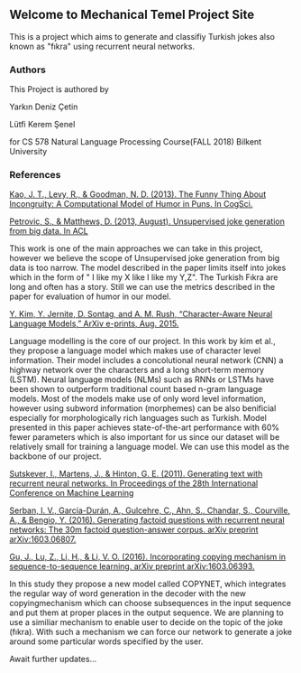 ## Welcome to Mechanical Temel Project Site

This is a project which aims to generate and classifiy Turkish jokes also known as "fıkra" using recurrent neural networks.

### Authors
This Project is authored by

Yarkın Deniz Çetin

Lütfi Kerem Şenel

for CS 578 Natural Language Processing Course(FALL 2018)
Bilkent University

### References
[Kao, J. T., Levy, R., & Goodman, N. D. (2013). The Funny Thing About Incongruity: A Computational Model of Humor in Puns. In CogSci.](https://web.stanford.edu/~ngoodman/papers/KaoLevyGoodman.pdf)

[Petrovic, S., & Matthews, D. (2013, August). Unsupervised joke generation from big data. In ACL](http://aclweb.org/anthology/P13-2041)

This work is one of the main approaches we can take in this project, however we believe the scope of  Unsupervised joke generation from big data is too narrow. The model described in the paper limits itself into jokes which in the form of " I like my X like I like my Y,Z". The Turkish Fıkra are long and often has a story. Still we can use the metrics described in the paper for evaluation of humor in our model.

[Y. Kim, Y. Jernite, D. Sontag, and A. M. Rush, “Character-Aware Neural Language Models,” ArXiv e-prints, Aug. 2015.](https://arxiv.org/pdf/1508.06615.pdf)

Language modelling is the core of our project. In this work by kim et al., they propose a language model which makes use of character level information. Their model includes a concolutional neural network (CNN) a highway network over the characters and a long short-term memory (LSTM). Neural language models (NLMs) such as RNNs or LSTMs have been shown to outperform traditional count based n-gram language models. Most of the models make use of only word level information, however using subword information (morphemes) can be also benificial especially for morphologically rich languages such as Turkish. Model presented in this paper achieves state-of-the-art performance with 60% fewer parameters which is also important for us since our dataset will be relatively small for training a language model. We can use this model as the backbone of our project.

[Sutskever, I., Martens, J., & Hinton, G. E. (2011). Generating text with recurrent neural networks.
In Proceedings of the 28th International Conference on Machine Learning ](http://www.cs.toronto.edu/~ilya/pubs/2011/LANG-RNN.pdf)

[Serban, I. V., García-Durán, A., Gulcehre, C., Ahn, S., Chandar, S., Courville, A., & Bengio, Y.
(2016). Generating factoid questions with recurrent neural networks: The 30m factoid question-answer
corpus. arXiv preprint arXiv:1603.06807.](https://pdfs.semanticscholar.org/f802/a78c9f2491e9ccd1c9123f92f68eabf36f5d.pdf)

[Gu, J., Lu, Z., Li, H., & Li, V. O. (2016). Incorporating copying mechanism in
sequence-to-sequence learning. arXiv preprint arXiv:1603.06393.](https://arxiv.org/abs/1603.06393)

In this study they propose a new model called COPYNET, which integrates the regular way of word generation in the decoder with the new copyingmechanism which can choose subsequences in the input sequence and put them at proper places in the output sequence. We are planning to use a similiar mechanism to enable user to decide on the topic of the joke (fıkra). With such a mechanism we can force our network to generate a joke around some particular words specified by the user.


Await further updates...


